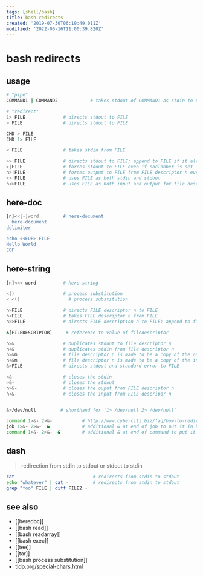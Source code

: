 ```yaml
---
tags: [shell/bash]
title: bash redirects
created: '2019-07-30T06:19:49.011Z'
modified: '2022-06-16T11:00:39.820Z'
---
```


# bash redirects

## usage

```sh
# "pipe"
COMMAND1 | COMMAND2            # takes stdout of COMMAND1 as stdin to COMMAND2

# "redirect"
1> FILE              # directs stdout to FILE
> FILE               # directs stdout to FILE

CMD > FILE
CMD 1> FILE

< FILE               # takes stdin from FILE

>> FILE              # directs stdout to FILE; append to FILE if it already exists
>|FILE               # forces stdout to FILE even if noclobber is set
n>|FILE              # forces output to FILE from FILE descriptor n even if noclobber is set
<> FILE              # uses FILE as both stdin and stdout
n<>FILE              # uses FILE as both input and output for file descriptor n
```

## here-doc

```sh
[n]<<[-]word         # here-document
  here-document
delimiter

echo <<EOF> FILE
Hello World
EOF
```

## here-string

```sh
[n]<<< word          # here-string
```

```sh
<()                  # process substitution
< <()                  # process substitution

n>FILE               # directs FILE descriptor n to FILE
n<FILE               # takes FILE descriptor n from FILE
n>>FILE              # directs FILE description n to FILE; append to file if it already exists

&[FILEDESCRIPTOR]     # reference to value of filedescriptor

n>&                  # duplicates stdout to file descriptor n
n<&                  # duplicates stdin from file descriptor n
n>&m                 # file descriptor n is made to be a copy of the output file descriptor
n<&m                 # file descriptor n is made to be a copy of the input file descriptor
&>FILE               # directs stdout and standard error to FILE

<&-                  # closes the stdin
>&-                  # closes the stdout
n>&-                 # closes the ouput from FILE descriptor n
n<&-                 # closes the input from FILE descripor n


&>/dev/null         # shorthand for `1> /dev/null 2> /dev/null`

command 1>&- 2>&-           # http://www.cyberciti.biz/faq/how-to-redirect-output-and-errors-to-devnull/#comment-40252
job 1>&- 2>&-  &            # additional & at end of job to put it in backgrounds
command 1>&- 2>&-  &        # additional & at end of command to put it in backgrounds
```

## dash

> redirection from  stdin to stdout  or  stdout to stdin

```sh
cat -                           # redirects from stdin to stdout
echo "whatever" | cat -         # redirects from stdin to stdout
grep "foo" FILE | diff FILE2 -
```

## see also

- [[heredoc]]
- [[bash read]]
- [[bash readarray]]
- [[bash exec]]
- [[tee]]
- [[tar]]
- [[bash process substitution]]
- [tldp.org/special-chars.html](http://tldp.org/LDP/abs/html/special-chars.html#DASHREF2)
